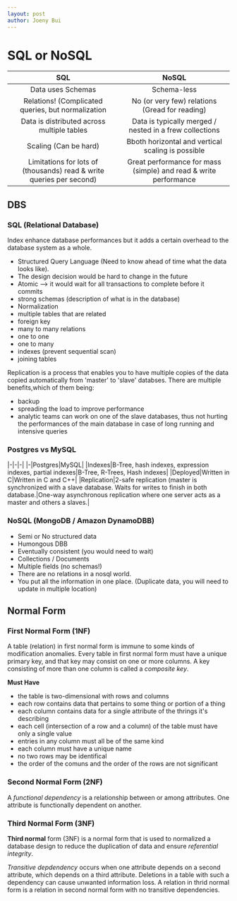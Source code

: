 ```yaml
---
layout: post
author: Joeny Bui
---
```

# SQL or NoSQL

|SQL|NoSQL|
|:-:|:-:|
|Data uses Schemas|Schema-less|
|Relations! (Complicated queries, but normalization|No (or very few) relations (Gread for reading)|
|Data is distributed across multiple tables|Data is typically merged / nested in a frew collections|
|Scaling (Can be hard)|Bboth horizontal and vertical scaling is possible|
|Limitations for lots of (thousands) read & write queries per second)|Great performance for mass (simple) and read & write performance|

## DBS

### SQL (Relational Database)

Index enhance database performances but it adds a certain overhead to the database system as a whole.

 
* Structured Query Language (Need to know ahead of time what the data looks like).  
* The design decision would be hard to change in the future
* Atomic --> it would wait for all transactions to complete before it commits
* strong schemas (description of what is in the database)
* Normalization
* multiple tables that are related
* foreign key
* many to many relations
* one to one
* one to many
* indexes (prevent sequential scan)
* joining tables

Replication is a process that enables you to have multiple copies of the data copied automatically from 'master' to 'slave' databses.  There are multiple benefits,which of them being:

* backup
* spreading the load to improve performance
* analytic teams can work on one of the slave databases, thus not hurting the performances of the main database in case of long running and intensive queries


### Postgres vs MySQL

|-|-|-|
|-|Postgres|MySQL|
|Indexes|B-Tree, hash indexes, expression indexes, partial indexes|B-Tree, R-Trees, Hash indexes|
|Deployed|Written in C|Written in C and C++|
|Replication|2-safe replication (master is synchronized with a slave database. Waits for writes to finish in both database.|One-way asynchronous replication where one server acts as a master and others a slaves.|


### NoSQL (MongoDB / Amazon DynamoDBB)

* Semi or No structured data
* Humongous DBB
* Eventually consistent (you would need to wait)
* Collections / Documents
* Multiple fields (no schemas!)
* There are no relations in a nosql world.
* You put all the information in one place. (Duplicate data, you will need to update in multiple location)


## Normal Form

### First Normal Form (1NF)

A table (relation) in first normal form is immune to some kinds of modification anomalies.
Every table in first normal form must have a unique primary key, and that key may consist on one or more columns.  A key consisting of more than one column is called a *composite key*.

**Must Have**
* the table is two-dimensional with rows and columns
* each row contains data that pertains to some thing or portion of a thing
* each column contains data for a single attribute of the thrings it's describing
* each cell (intersection of a row and a column) of the table must have only a single value
* entries in any column must all be of the same kind
* each column must have a unique name
* no two rows may be identifical
* the order of the comuns and the order of the rows are not significant


### Second Normal Form (2NF)

A *functional dependency* is a relationship between or among attributes.  One attribute is functionally dependent on another.
### Third Normal Form (3NF)

**Third normal** form (3NF) is a normal form that is used to normalized a database design to reduce the duplication of data and ensure *referential integrity*.

*Transitive depdendency* occurs when one attribute depends on a second attribute, which depends on a third attribute.  Deletions in a table with such a dependency can cause unwanted information loss.  A relation in thrid normal form is a relation in second normal form with no transitive dependencies.

